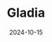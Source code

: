 ---  
layout: startup_page  
title: "Gladia"  
id: "gladia.io"  
permalink: "/gladiagladia.io10152024/"  
website: "https://www.gladia.io/"  
funding_round: "Series A"  
funding_amount: "$16M"  
investors: "XAnge, Illuminate Financial, XTX Ventures, Athletico Ventures, Gaingels, Mana Ventures, Motier Ventures, Roosh Ventures, Soma Capital"  
about: "Gladia provides AI-powered transcription and audio intelligence, transitioning from a speech-to-text API to a comprehensive audio infrastructure provider. Its core offering is a real-time, multilingual transcription engine with advanced analytics, delivering insights like sentiment and key information extraction. This empowers voice-first platforms to enhance user value across various industries."  
markets: "AI, SaaS, Artificial Intelligence (AI), Audio, Software, Speech Recognition, Business/Productivity Software, Software Development Applications"  
hq: "Paris, Île-de-France, France"  
founded_year: "2022"  
linkedin: "https://www.linkedin.com/company/gladia-io"  
twitter: "https://twitter.com/gladia_io"  
instagram: ""  
facebook: ""  
crunchbase: "https://www.crunchbase.com/organization/gladia-io"  
pitchbook: "https://pitchbook.com/profiles/company/500985-19"  

date_display: "15-Oct-2024"  
date: "2024-10-15"

# SEO Optimization  
meta_title: "Gladia - Series A Funding ($16M)"  
meta_description: "Gladia, Gladia provides AI-powered transcription and audio intelligence, transitioning from a speech-to-text API to a comprehensive audio infrastructure provi..."  
meta_keywords: "Gladia, AI, SaaS, Artificial Intelligence (AI), Audio, Software, Speech Recognition, Business/Productivity Software, Software Development Applications, Series A funding"  
canonical_url: "https://startup.projectstartups.com/gladiagladia.io10152024/"  
---